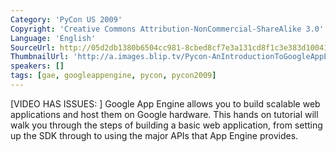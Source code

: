 ```yaml
---
Category: 'PyCon US 2009'
Copyright: 'Creative Commons Attribution-NonCommercial-ShareAlike 3.0'
Language: 'English'
SourceUrl: http://05d2db1380b6504cc981-8cbed8cf7e3a131cd8f1c3e383d10041.r93.cf2.rackcdn.com/pycon-us-2009/152_pycon-2009-an-introduction-to-google-app-engine-part-1-of-2.mp4
ThumbnailUrl: 'http://a.images.blip.tv/Pycon-AnIntroductionToGoogleAppEnginePart001520-885.jpg'
speakers: []
tags: [gae, googleappengine, pycon, pycon2009]
---
```

  
[VIDEO HAS ISSUES: ] Google App Engine allows you to build scalable web
applications and host them on Google hardware. This hands on tutorial will
walk you through the steps of building a basic web application, from setting
up the SDK through to using the major APIs that App Engine provides.

